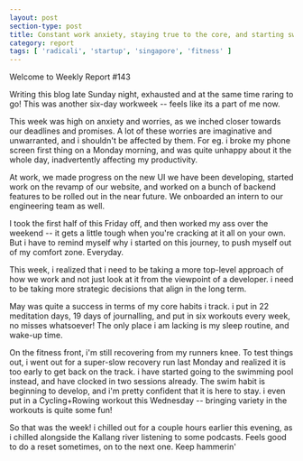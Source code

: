 ```yaml
---
layout: post
section-type: post
title: Constant work anxiety, staying true to the core, and starting swimming! | Weekly Report 143
category: report
tags: [ 'radicali', 'startup', 'singapore', 'fitness' ]
---
```


Welcome to Weekly Report #143

Writing this blog late Sunday night, exhausted and at the same time raring to go! This was another six-day workweek -- feels like its a part of me now.

This week was high on anxiety and worries, as we inched closer towards our deadlines and promises. A lot of these worries are imaginative and unwarranted, and i shouldn't be affected by them. For eg. i broke my phone screen first thing on a Monday morning, and was quite unhappy about it the whole day, inadvertently affecting my productivity.

At work, we made progress on the new UI we have been developing, started work on the revamp of our website, and worked on a bunch of backend features to be rolled out in the near future. We onboarded an intern to our engineering team as well.

I took the first half of this Friday off, and then worked my ass over the weekend -- it gets a little tough when you're cracking at it all on your own. But i have to remind myself why i started on this journey, to push myself out of my comfort zone. Everyday.

This week, i realized that i need to be taking a more top-level approach of how we work and not just look at it from the viewpoint of a developer. i need to be taking more strategic decisions that align in the long term.

May was quite a success in terms of my core habits i track. i put in 22 meditation days, 19 days of journalling, and put in six workouts every week, no misses whatsoever! The only place i am lacking is my sleep routine, and wake-up time.

On the fitness front, i'm still recovering from my runners knee. To test things out, i went out for a super-slow recovery run last Monday and realized it is too early to get back on the track. i have started going to the swimming pool instead, and have clocked in two sessions already. The swim habit is beginning to develop, and i'm pretty confident that it is here to stay. i even put in a Cycling+Rowing workout this Wednesday -- bringing variety in the workouts is quite some fun! 

So that was the week! i chilled out for a couple hours earlier this evening, as i chilled alongside the Kallang river listening to some podcasts. Feels good to do a reset sometimes, on to the next one. Keep hammerin'